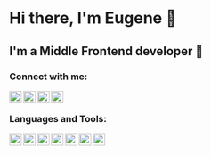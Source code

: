 # Hi there, I'm Eugene 👋

## I'm a Middle Frontend developer 🌚


### Connect with me:

[<img align="left" alt="Telegram" width="22px" src="http://simpleicons.org/icons/telegram.svg"/>][telegram]
[<img align="left" alt="Instagram" width="22px" src="http://simpleicons.org/icons/instagram.svg" />][instagram]
[<img align="left" alt="Email" width="22px" src="http://simpleicons.org/icons/gmail.svg" />][email]
[<img align="left" alt="Email" width="22px" src="http://simpleicons.org/icons/linkedin.svg" />][linkedin]

<br />

### Languages and Tools:
<img align="left" alt="VSCode" width="22px" src="http://simpleicons.org/icons/visualstudiocode.svg"/>
<img align="left" alt="JS" width="22px" src="http://simpleicons.org/icons/javascript.svg"/>
<img align="left" alt="Vue" width="22px" src="https://simpleicons.org/icons/vuedotjs.svg"/>
<img align="left" alt="React" width="22px" src="http://simpleicons.org/icons/react.svg"/>
<img align="left" alt="HTML" width="22px" src="http://simpleicons.org/icons/html5.svg"/>
<img align="left" alt="CSS" width="22px" src="http://simpleicons.org/icons/css3.svg"/>
<img align="left" alt="Github" width="22px" src="http://simpleicons.org/icons/github.svg"/>


<br />


[telegram]: https://t.me/j_grigor
[instagram]: https://instagram.com/j_grigor
[linkedin]: https://www.linkedin.com/in/grigor-eugene
[email]: mailto:grigor.eugenee@gmail.com
